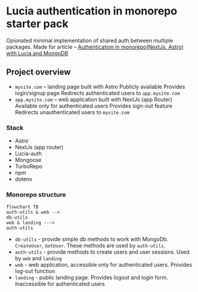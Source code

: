 # Lucia authentication in monorepo starter pack
Opionated minimal implementation of shared auth between multiple packages.
Made for article – [Authentication in monorepo(NextJs, Astro) with Lucia and MongoDB](https://dev.to/skorphil/authentication-in-monoreponextjs-astro-with-lucia-and-mongodb-16d7)

## Project overview
- `mysite.com` – landing page built with Astro
Publicly available
Provides login/signup page
Redirects authenticated users to `app.mysite.com`
- `app.mysite.com` – web application built with NextJs (app Router)
Available only for authenticated users
Provides sign-out feature
Redirects unauthenticated users to `mysite.com`


### Stack
- Astro
- NextJs (app router)
- Lucia-auth
- Mongoose
- TurboRepo
- npm
- dotenv


### Monorepo structure
```mermaid
flowchart TB
auth-utils & web -->
db-utils
web & landing --->
auth-utils
```

- `db-utils` - provide simple db methods to work with MongoDb. `CreateUser`, `GetUser`. These methods are used by `auth-utils`.
- `auth-utils` - provide methods to create users and user sessions. Used by `web` and `landing`
- `web` - web application, accessible only for authenticated users. Provides log-out function
- `landing` - public landing page. Provides logout and login form. Inaccessible for authenticated users